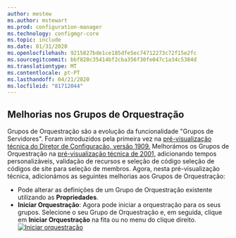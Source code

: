 ```yaml
---
author: mestew
ms.author: mstewart
ms.prod: configuration-manager
ms.technology: configmgr-core
ms.topic: include
ms.date: 01/31/2020
ms.openlocfilehash: 9215827bde1ce185dfe5ec74712273c72f15e2fc
ms.sourcegitcommit: bbf820c35414bf2cba356f30fe047c1a34c5384d
ms.translationtype: MT
ms.contentlocale: pt-PT
ms.lasthandoff: 04/21/2020
ms.locfileid: "81712044"
---
```

## <a name="improvements-to-orchestration-groups"></a><a name="bkmk_orch"></a>Melhorias nos Grupos de Orquestração
<!--3098816-->
Grupos de Orquestração são a evolução da funcionalidade "Grupos de Servidores". Foram introduzidos pela primeira vez na [pré-visualização técnica do Diretor de Configuração, versão 1909.](../../../2019/technical-preview-1909.md#bkmk_OGs) Melhorámos os Grupos de Orquestração na [pré-visualização técnica de 2001,](../../technical-preview-2001.md#bkmk_orch) adicionando tempos personalizáveis, validação de recursos e seleção de código seleção de códigos de site para seleção de membros. Agora, nesta pré-visualização técnica, adicionámos as seguintes melhorias aos Grupos de Orquestração:


- Pode alterar as definições de um Grupo de Orquestração existente utilizando as **Propriedades**.
- **Iniciar Orquestração**: Agora pode iniciar a orquestração para os seus grupos. Selecione o seu Grupo de Orquestração e, em seguida, clique em **Iniciar Orquestração** na fita ou no menu do clique direito.
[![Iniciar orquestração](../../media/3098816-start-orchestration.png)](../../media/3098816-start-orchestration.png#lightbox)

